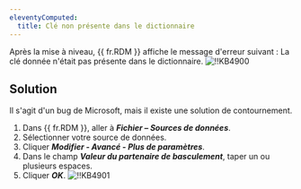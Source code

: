 ```yaml
---
eleventyComputed:
  title: Clé non présente dans le dictionnaire
---
```

Après la mise à niveau, {{ fr.RDM }} affiche le message d'erreur suivant : La clé donnée n'était pas présente dans le dictionnaire.
![!!KB4900](https://cdnweb.devolutions.net/docs/docs_en_kb_KB4900.png)

## Solution

Il s'agit d'un bug de Microsoft, mais il existe une solution de contournement.

1. Dans {{ fr.RDM }}, aller à ***Fichier – Sources de données***.
1. Sélectionner votre source de données.
1. Cliquer ***Modifier - Avancé - Plus de paramètres***.
1. Dans le champ ***Valeur du partenaire de basculement***, taper un ou plusieurs espaces.
1. Cliquer ***OK***.
![!!KB4901](https://cdnweb.devolutions.net/docs/docs_en_kb_KB4901.png)